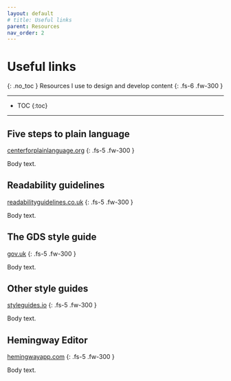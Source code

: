 ```yaml
---
layout: default
# title: Useful links
parent: Resources
nav_order: 2
---
```


# Useful links
{: .no_toc }
Resources I use to design and develop content
{: .fs-6 .fw-300 }

---

- TOC
{:toc}

---

## Five steps to plain language
[centerforplainlanguage.org](https://centerforplainlanguage.org/learning-training/five-steps-plain-language/) 
{: .fs-5 .fw-300 }

Body text.

## Readability guidelines
[readabilityguidelines.co.uk](https://readabilityguidelines.co.uk/)
{: .fs-5 .fw-300 }

Body text.

## The GDS style guide
[gov.uk](https://www.gov.uk/guidance/style-guide/a-to-z-of-gov-uk-style)
{: .fs-5 .fw-300 }

Body text.

## Other style guides
[styleguides.io](http://styleguides.io/examples.html#writing)
{: .fs-5 .fw-300 }

Body text.

## Hemingway Editor
[hemingwayapp.com](https://hemingwayapp.com)
{: .fs-5 .fw-300 }

Body text.
